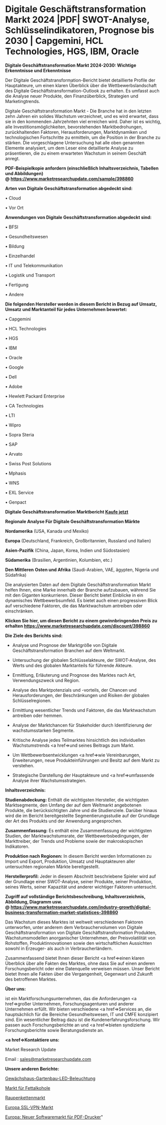 # Digitale Geschäftstransformation Markt 2024 |PDF| SWOT-Analyse, Schlüsselindikatoren, Prognose bis 2030 | Capgemini, HCL Technologies, HGS, IBM, Oracle

<strong>Digitale Geschäftstransformation Markt 2024-2030: Wichtige Erkenntnisse und Erkenntnisse</strong>

Der Digitale Geschäftstransformation-Bericht bietet detaillierte Profile der Hauptakteure, um einen klaren Überblick über die Wettbewerbslandschaft des Digitale Geschäftstransformation-Outlook zu erhalten. Es umfasst auch die Analyse neuer Produkte, den Finanzüberblick, Strategien und Marketingtrends.

Digitale Geschäftstransformation Markt - Die Branche hat in den letzten zehn Jahren ein solides Wachstum verzeichnet, und es wird erwartet, dass sie in den kommenden Jahrzehnten viel erreichen wird. Daher ist es wichtig, alle Investitionsmöglichkeiten, bevorstehenden Marktbedrohungen, zurückhaltenden Faktoren, Herausforderungen, Marktdynamiken und technologischen Fortschritte zu ermitteln, um die Position in der Branche zu stärken. Die vorgeschlagene Untersuchung hat alle oben genannten Elemente analysiert, um dem Leser eine detaillierte Analyse zu präsentieren, die zu einem erwarteten Wachstum in seinem Geschäft anregt.

<strong><b>PDF-Beispielkopie anfordern (einschließlich Inhaltsverzeichnis, Tabellen und Abbildungen) @ </b></strong><strong><a href=https://www.marketresearchupdate.com/sample/398860><strong>https://www.marketresearchupdate.com/sample/398860</u></a></strong></strong>

<strong>Arten von Digitale Geschäftstransformation abgedeckt sind:</strong>

• Cloud

• Vor Ort

<strong>Anwendungen von Digitale Geschäftstransformation abgedeckt sind:</strong>

• BFSI

• Gesundheitswesen

• Bildung

• Einzelhandel

• IT und Telekommunikation

• Logistik und Transport

• Fertigung

• Andere

<strong>Die folgenden Hersteller werden in diesem Bericht in Bezug auf Umsatz, Umsatz und Marktanteil für jedes Unternehmen bewertet:</strong>

• Capgemini

• HCL Technologies

• HGS

• IBM

• Oracle

• Google

• Dell

• Adobe

• Hewlett Packard Enterprise

• CA Technologies

• LTI

• Wipro

• Sopra Steria

• SAP

• Arvato

• Swiss Post Solutions

• Mphasis

• WNS

• EXL Service

• Genpact

<strong>Digitale Geschäftstransformation Marktbericht <a href=https://www.marketresearchupdate.com/buynow/398860>Kaufe jetzt</a></strong>

<strong>Regionale Analyse Für Digitale Geschäftstransformation Märkte</strong>

<strong>Nordamerika</strong> (USA, Kanada und Mexiko)

<strong>Europa</strong> (Deutschland, Frankreich, Großbritannien, Russland und Italien)

<strong>Asien-Pazifik</strong> (China, Japan, Korea, Indien und Südostasien)

<strong>Südamerika</strong> (Brasilien, Argentinien, Kolumbien, etc.)

<strong>Den Mittleren</strong> <strong>Osten und Afrika</strong> (Saudi-Arabien, VAE, ägypten, Nigeria und Südafrika)

Die analysierten Daten auf dem Digitale Geschäftstransformation Markt helfen Ihnen, eine Marke innerhalb der Branche aufzubauen, während Sie mit den Giganten konkurrieren. Dieser Bericht bietet Einblicke in ein dynamisches Wettbewerbsumfeld. Es bietet auch einen progressiven Blick auf verschiedene Faktoren, die das Marktwachstum antreiben oder einschränken.

<strong>Klicken Sie hier, um diesen Bericht zu einem gewinnbringenden Preis zu erhalten
</strong><strong><a href=https://www.marketresearchupdate.com/discount/398860>https://www.marketresearchupdate.com/discount/398860</b></u></strong></a>

<strong>Die Ziele des Berichts sind:</strong>

- Analyse und Prognose der Marktgröße von Digitale Geschäftstransformation Branchen auf dem Weltmarkt.

- Untersuchung der globalen Schlüsselakteure, der SWOT-Analyse, des Werts und des globalen Marktanteils für führende Akteure.

- Ermittlung, Erläuterung und Prognose des Marktes nach Art, Verwendungszweck und Region.

- Analyse des Marktpotenzials und -vorteils, der Chancen und Herausforderungen, der Beschränkungen und Risiken der globalen Schlüsselregionen.

- Ermittlung wesentlicher Trends und Faktoren, die das Marktwachstum antreiben oder hemmen.

- Analyse der Marktchancen für Stakeholder durch Identifizierung der wachstumsstarken Segmente.

- Kritische Analyse jedes Teilmarktes hinsichtlich des individuellen Wachstumstrends <a href=>und</a> seines Beitrags zum Markt.

- Um Wettbewerbsentwicklungen <a href=>wie</a> Vereinbarungen, Erweiterungen, neue Produkteinführungen und Besitz auf dem Markt zu verstehen.

- Strategische Darstellung der Hauptakteure und <a href=>umfas</a>sende Analyse ihrer Wachstumsstrategien.

<strong>Inhaltsverzeichnis:</strong>

<strong>Studienabdeckung:</strong> Enthält die wichtigsten Hersteller, die wichtigsten Marktsegmente, den Umfang der auf dem Weltmarkt angebotenen Produkte, die berücksichtigten Jahre und die Studienziele. Darüber hinaus wird die im Bericht bereitgestellte Segmentierungsstudie auf der Grundlage der Art des Produkts und der Anwendung angesprochen.

<strong>Zusammenfassung:</strong> Es enthält eine Zusammenfassung der wichtigsten Studien, der Marktwachstumsrate, der Wettbewerbsbedingungen, der Markttreiber, der Trends und Probleme sowie der makroskopischen Indikatoren.

<strong>Produktion nach Regionen:</strong> In diesem Bericht werden Informationen zu Import und Export, Produktion, Umsatz und Hauptakteuren aller untersuchten regionalen Märkte bereitgestellt.

<strong>Herstellerprofil:</strong> Jeder in diesem Abschnitt beschriebene Spieler wird auf der Grundlage einer SWOT-Analyse, seiner Produkte, seiner Produktion, seines Werts, seiner Kapazität und anderer wichtiger Faktoren untersucht.

<strong><b>Zugriff auf vollständige Berichtsbeschreibung, Inhaltsverzeichnis, Abbildung, Diagramm usw. @ </b></strong><strong><a href=https://www.marketresearchupdate.com/industry-growth/digital-business-transformation-market-statistices-398860>https://www.marketresearchupdate.com/industry-growth/digital-business-transformation-market-statistices-398860</a></strong>

Das Wachstum dieses Marktes ist weltweit verschiedenen Faktoren unterworfen, unter anderem dem Verbrauchervolumen von Digitale Geschäftstransformation von Digitale Geschäftstransformation Produkten, Wachstumsmodellen anorganischer Unternehmen, der Preisvolatilität von Rohstoffen, Produktinnovationen sowie den wirtschaftlichen Aussichten sowohl in Erzeuger- als auch in Verbraucherländern.

Zusammenfassend bietet Ihnen dieser Bericht <a href=>einen</a> klaren Überblick über alle Fakten des Marktes, ohne dass Sie auf einen anderen Forschungsbericht oder eine Datenquelle verweisen müssen. Unser Bericht bietet Ihnen alle Fakten über die Vergangenheit, Gegenwart und Zukunft des betroffenen Marktes.

<strong>Über uns:</strong>

 ist ein Marktforschungsunternehmen, das die Anforderungen <a href=>großer</a> Unternehmen, Forschungsagenturen und anderer Unternehmen erfüllt. Wir bieten verschiedene <a href=>Services</a> an, die hauptsächlich für die Bereiche Gesundheitswesen, IT und CMFE konzipiert sind. Ein wesentlicher Beitrag dazu ist die Kundenerfahrungsforschung. Wir passen auch Forschungsberichte an und <a href=>bieten</a> syndizierte Forschungsberichte sowie Beratungsdienste an.

<strong><a href=>Kontaktiere uns:</a></strong>

Market Research Update

Email : sales@marketresearchupdate.com

<strong>Unsere anderen Berichte:</strong>

<a href=https://www.linkedin.com/pulse/greenhouse-horticultural-led-lighting>Gewächshaus-Gartenbau-LED-Beleuchtung</a>

<a href=https://www.linkedin.com/pulse/fatty-alcohols-market-2023-remarking>Markt für Fettalkohole</a>

<a href=https://www.linkedin.com/pulse/crawler-track-market-analysis-segment-region>Raupenkettenmarkt</a>

<a href=https://www.linkedin.com/pulse/europe-ssl-vpn-market-2023-global-industry>Europa SSL-VPN-Markt</a>

<a href=https://www.linkedin.com/pulse/europe-new-pdf-printers-software-market-demand>Europa: Neuer Softwaremarkt für PDF-Drucker</a>"
